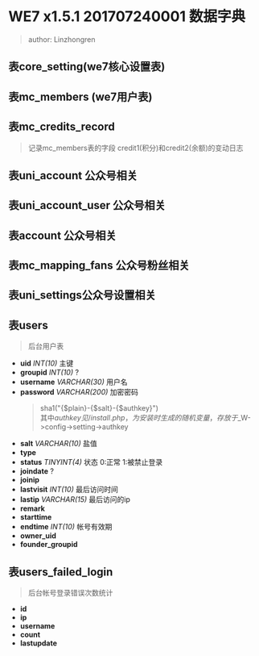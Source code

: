 WE7 x1.5.1 201707240001 数据字典
================================
>author: Linzhongren

## 表core_setting(we7核心设置表)

## 表mc_members (we7用户表)

## 表mc_credits_record
> 记录mc_members表的字段 credit1(积分)和credit2(余额)的变动日志

## 表uni_account 公众号相关

## 表uni_account_user 公众号相关

## 表account 公众号相关

## 表mc_mapping_fans 公众号粉丝相关

## 表uni_settings公众号设置相关

## 表users
> 后台用户表  
* __uid__ _INT(10)_ 主键  
* __groupid__ _INT(10)_ ?  
* __username__ _VARCHAR(30)_ 用户名  
* __password__ _VARCHAR(200)_ 加密密码
  > sha1("{$plain}-{$salt}-{$authkey}")  
  > 其中$authkey 见 /install.php，为安装时生成的随机变量，存放于$_W->config->setting->authkey
* __salt__ _VARCHAR(10)_ 盐值  
* __type__ 
* __status__ _TINYINT(4)_ 状态  0:正常   1:被禁止登录
* __joindate__ ?
* __joinip__
* __lastvisit__ _INT(10)_  最后访问时间
* __lastip__ _VARCHAR(15)_ 最后访问的ip
* __remark__
* __starttime__
* __endtime__ _INT(10)_ 帐号有效期
* __owner_uid__
* __founder_groupid__

## 表users_failed_login
> 后台帐号登录错误次数统计
* __id__
* __ip__
* __username__
* __count__
* __lastupdate__

